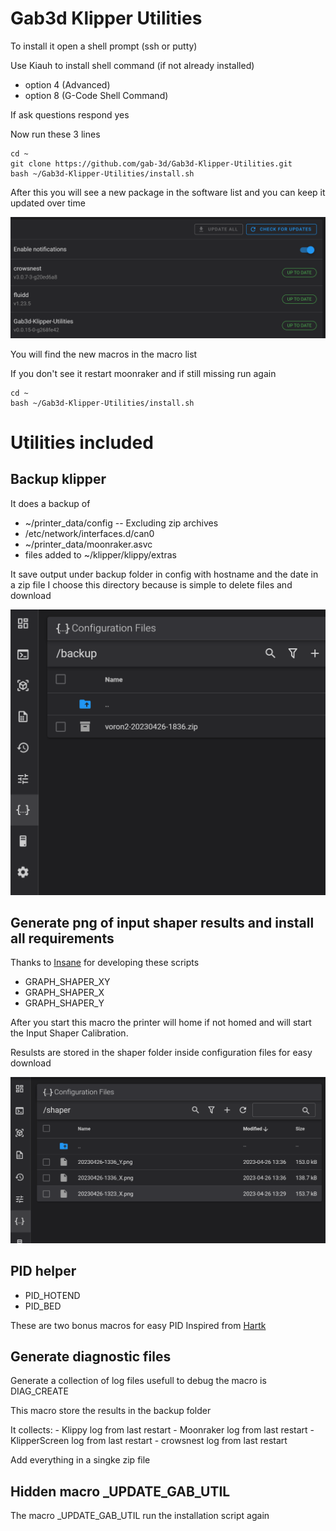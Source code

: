 # Gab3d Klipper Utilities
 
To install it open a shell prompt (ssh or putty)

Use Kiauh to install shell command (if not already installed)

- option 4 (Advanced)
- option 8 (G-Code Shell Command)

If ask questions respond yes

Now run these 3 lines

```shell
cd ~
git clone https://github.com/gab-3d/Gab3d-Klipper-Utilities.git
bash ~/Gab3d-Klipper-Utilities/install.sh
```

After this you will see a new package in the software list and you can keep it updated over time

![update](images/update.png)

You will find the new macros in the macro list

If you don't see it restart moonraker and if still missing run again
```shell
cd ~
bash ~/Gab3d-Klipper-Utilities/install.sh
```


# Utilities included

## Backup klipper

It does a backup of
- ~/printer_data/config -- Excluding zip archives
- /etc/network/interfaces.d/can0
- ~/printer_data/moonraker.asvc
- files added to ~/klipper/klippy/extras

It save output under backup folder in config with hostname and the date in a zip file
I choose this directory because is simple to delete files and download 

![Screenshot of fluidd configuration folder](images/backup.png)

## Generate png of input shaper results and install all requirements
Thanks to [Insane](https://github.com/insane78/) for developing these scripts

- GRAPH_SHAPER_XY
- GRAPH_SHAPER_X
- GRAPH_SHAPER_Y

After you start this macro the printer will home if not homed and will start the Input Shaper Calibration.

Resulsts are stored in the shaper folder inside configuration files for easy download

![Screenshot of fluidd configuration folder](images/shaper.png)


## PID helper
- PID_HOTEND
- PID_BED

These are two bonus macros for easy PID
Inspired from [Hartk](https://github.com/hartk1213)

## Generate diagnostic files

Generate a collection of log files usefull to debug
the macro is DIAG_CREATE 

This macro store the results in the backup folder

It collects:
    - Klippy log from last restart
    - Moonraker log from last restart
    - KlipperScreen log from last restart
    - crowsnest log from last restart

Add everything in a singke zip file

## Hidden macro _UPDATE_GAB_UTIL
The macro _UPDATE_GAB_UTIL run the installation script again
